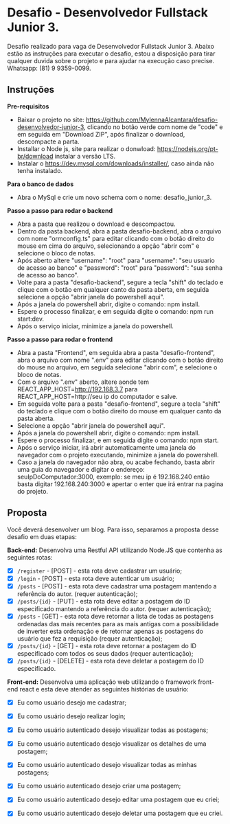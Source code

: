 # Desafio - Desenvolvedor Fullstack Junior 3.
Desafio realizado para vaga de Desenvolvedor Fullstack Junior 3.
Abaixo estão as instruções para executar o desafio, estou a disposição para tirar qualquer duvida sobre o projeto e para ajudar na execução caso precise.
Whatsapp: (81) 9 9359-0099.

## Instruções
**Pre-requisitos**
- Baixar o projeto no site: https://github.com/MylennaAlcantara/desafio-desenvolvedor-junior-3, clicando no botão verde com nome de "code" e em seguida em "Download ZIP", após finalizar o download, descompacte a parta.
- Installar o Node js, site para realizar o donwload: https://nodejs.org/pt-br/download instalar a versão LTS.
- Instalar o https://dev.mysql.com/downloads/installer/, caso ainda não tenha instalado.

**Para o banco de dados**
- Abra o MySql e crie um novo schema com o nome: desafio_junior_3.

**Passo a passo para rodar o backend**
- Abra a pasta que realizou o download e descompactou.
- Dentro da pasta backend, abra a pasta desafio-backend, abra o arquivo com nome "ormconfig.ts" para editar clicando com o botão direito do mouse em cima do arquivo, selecionando a opção "abrir com" e selecione o bloco de notas.
- Após aberto altere "username": "root" para "username": "seu usuario de acesso ao banco" e "password": "root" para "password": "sua senha de acesso ao banco".
- Volte para a pasta "desafio-backend", segure a tecla "shift" do teclado e clique com o botão em qualquer canto da pasta aberta, em seguida selecione a opção "abrir janela do powershell aqui".
- Após a janela do powershell abrir, digite o comando: npm install.
- Espere o processo finalizar, e em seguida digite o comando: npm run start:dev.
- Após o serviço iniciar, minimize a janela do powershell.

**Passo a passo para rodar o frontend**
- Abra a pasta "Frontend", em seguida abra a pasta "desafio-frontend", abra o arquivo com nome ".env" para editar clicando com o botão direito do mouse no arquivo, em seguida selecione "abrir com", e selecione o bloco de notas.
- Com o arquivo ".env" aberto, altere aonde tem REACT_APP_HOST=http://192.168.3.7 para REACT_APP_HOST=http://seu ip do computador e salve.
- Em seguida volte para a pasta "desafio-frontend", segure a tecla "shift" do teclado e clique com o botão direito do mouse em qualquer canto da pasta aberta.
- Selecione a opção "abrir janela do powershell aqui".
- Após a janela do powershell abrir, digite o comando: npm install.
- Espere o processo finalizar, e em seguida digite o comando: npm start.
- Após o serviço iniciar, irá abrir automaticamente uma janela do navegador com o projeto executando, minimize a janela do powershell.
- Caso a janela do navegador não abra, ou acabe fechando, basta abrir uma guia do navegador e digitar o endereço: seuIpDoComputador:3000, exemplo: se meu ip é 192.168.240 então basta digitar 192.168.240:3000 e apertar o enter que irá entrar na pagina do projeto.

## Proposta
Você deverá desenvolver um blog. Para isso, separamos a proposta desse desafio em duas etapas:

**Back-end:**
Desenvolva uma Restful API utilizando Node.JS que contenha as seguintes rotas:
- [X] `/register` - [POST] - esta rota deve cadastrar um usuário;
- [X] `/login` - [POST] - esta rota deve autenticar um usuário;
- [X] `/posts` - [POST] - esta rota deve cadastrar uma postagem mantendo a referência do autor. (requer autenticação);
- [X] `/posts/{id}` - [PUT] - esta rota deve editar a postagem do ID especificado mantendo a referência do autor. (requer autenticação);
- [X] `/posts` - [GET] - esta rota deve retornar a lista de todas as postagens ordenadas das mais recentes para as mais antigas com a possibilidade de inverter esta ordenação e de retornar apenas as postagens do usuário que fez a requisição (requer autenticação);
- [X] `/posts/{id}` - [GET] - esta rota deve retornar a postagem do ID especificado com todos os seus dados (requer autenticação);
- [X] `/posts/{id}` - [DELETE] - esta rota deve deletar a postagem do ID especificado.

**Front-end:**
Desenvolva uma aplicação web utilizando o framework front-end react e esta deve atender as seguintes histórias de usuário:
- [X] Eu como usuário desejo me cadastrar;
- [X] Eu como usuário desejo realizar login;
- [X] Eu como usuário autenticado desejo visualizar todas as postagens;
- [X] Eu como usuário autenticado desejo visualizar os detalhes de uma postagem;
- [X] Eu como usuário autenticado desejo visualizar todas as minhas postagens;
- [X] Eu como usuário autenticado desejo criar uma postagem;
- [X] Eu como usuário autenticado desejo editar uma postagem que eu criei;
- [X] Eu como usuário autenticado desejo deletar uma postagem que eu criei.

